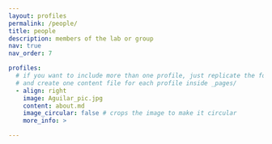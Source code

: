 ```yaml
---
layout: profiles
permalink: /people/
title: people
description: members of the lab or group
nav: true
nav_order: 7

profiles:
  # if you want to include more than one profile, just replicate the following block
  # and create one content file for each profile inside _pages/
  - align: right
    image: Aguilar_pic.jpg
    content: about.md
    image_circular: false # crops the image to make it circular
    more_info: >

---
```

